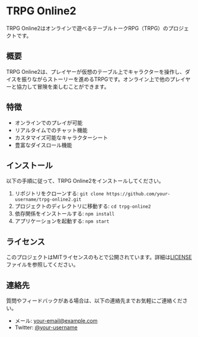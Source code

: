 # TRPG Online2

TRPG Online2はオンラインで遊べるテーブルトークRPG（TRPG）のプロジェクトです。

## 概要

TRPG Online2は、プレイヤーが仮想のテーブル上でキャラクターを操作し、ダイスを振りながらストーリーを進めるTRPGです。オンライン上で他のプレイヤーと協力して冒険を楽しむことができます。

## 特徴

- オンラインでのプレイが可能
- リアルタイムでのチャット機能
- カスタマイズ可能なキャラクターシート
- 豊富なダイスロール機能

## インストール

以下の手順に従って、TRPG Online2をインストールしてください。

1. リポジトリをクローンする: `git clone https://github.com/your-username/trpg-online2.git`
2. プロジェクトのディレクトリに移動する: `cd trpg-online2`
3. 依存関係をインストールする: `npm install`
4. アプリケーションを起動する: `npm start`

## ライセンス

このプロジェクトはMITライセンスのもとで公開されています。詳細は[LICENSE](./LICENSE)ファイルを参照してください。

## 連絡先

質問やフィードバックがある場合は、以下の連絡先までお気軽にご連絡ください。

- メール: your-email@example.com
- Twitter: [@your-username](https://twitter.com/your-username)
